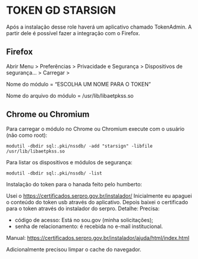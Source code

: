 # TOKEN GD STARSIGN

Após a instalação desse role haverá um aplicativo chamado TokenAdmin. A partir dele é possível fazer a integração com o Firefox.

## Firefox

Abrir Menu > Preferências > Privacidade e Segurança > Dispositivos de segurança… > Carregar >

Nome do módulo = “ESCOLHA UM NOME PARA O TOKEN”

Nome do arquivo do módulo = /usr/lib/libaetpkss.so

## Chrome ou Chromium

Para carregar o módulo no Chrome ou Chromium execute com o usuário (não como root):

    modutil -dbdir sql:.pki/nssdb/ -add "starsign" -libfile /usr/lib/libaetpkss.so


Para listar os dispositivos e módulos de segurança:

    modutil -dbdir sql:.pki/nssdb/ -list



Instalação do token para o hanada feito pelo humberto:

Usei o https://certificados.serpro.gov.br/instalador/
Inicialmente eu apaguei o conteúdo do token usb através do aplicativo.
Depois baixei o certificado para o token através do instalador do serpro.
Detalhe:
Precisa:
* código de acesso: Está no sou.gov (minha solicitações);
* senha de relacionamento: é recebida no e-mail institucional.

Manual: https://certificados.serpro.gov.br/instalador/ajuda/html/index.html

Adicionalmente precisou limpar o cache do navegador.